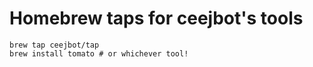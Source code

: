 # Homebrew taps for ceejbot's tools

```shell
brew tap ceejbot/tap
brew install tomato # or whichever tool!
```
